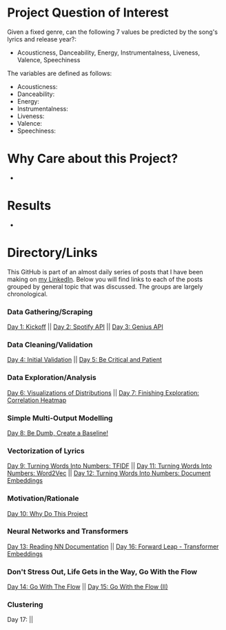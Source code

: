# Project Question of Interest
Given a fixed genre, can the following 7 values be predicted by the song's lyrics and release year?:
- Acousticness, Danceability, Energy, Instrumentalness, Liveness, Valence, Speechiness

The variables are defined as follows:
- Acousticness: 
- Danceability: 
- Energy: 
- Instrumentalness: 
- Liveness: 
- Valence: 
- Speechiness: 

# Why Care about this Project?
- 

# Results
- 

# Directory/Links
This GitHub is part of an almost daily series of posts that I have been making on [my LinkedIn](https://www.linkedin.com/in/jay-seabrum).  Below you will find links to each of the posts grouped by general topic that was discussed.  The groups are largely chronological.

### Data Gathering/Scraping
[Day 1: Kickoff](https://www.linkedin.com/posts/jay-seabrum_nlp-music-lyrics-activity-6961088320797904897-Uv9Q?utm_source=share&utm_medium=member_desktop)  || 
[Day 2: Spotify API](https://www.linkedin.com/posts/jay-seabrum_nlp-music-lyrics-activity-6961414284979421185-T8FT?utm_source=share&utm_medium=member_desktop) ||
[Day 3: Genius API](https://www.linkedin.com/posts/jay-seabrum_nlp-music-lyrics-activity-6961801079630028800-kedg?utm_source=share&utm_medium=member_desktop) 

### Data Cleaning/Validation
[Day 4: Initial Validation](https://www.linkedin.com/posts/jay-seabrum_nlp-music-lyrics-activity-6962239209873031169-6jrh?utm_source=share&utm_medium=member_desktop) || 
[Day 5: Be Critical and Patient](https://www.linkedin.com/posts/jay-seabrum_nlp-music-lyrics-activity-6962505961064333312-FN-S?utm_source=share&utm_medium=member_desktop)

### Data Exploration/Analysis
[Day 6: Visualizations of Distributions](https://www.linkedin.com/posts/jay-seabrum_nlp-music-lyrics-activity-6962953547126620160-TRhy?utm_source=share&utm_medium=member_desktop) ||
[Day 7: Finishing Exploration: Correlation Heatmap](https://www.linkedin.com/posts/jay-seabrum_nlp-music-lyrics-activity-6963242571338850305-nEgY?utm_source=share&utm_medium=member_desktop)

### Simple Multi-Output Modelling
[Day 8: Be Dumb, Create a Baseline!](https://www.linkedin.com/posts/jay-seabrum_nlp-music-lyrics-activity-6963601684140875776-bKe1?utm_source=share&utm_medium=member_desktop)

### Vectorization of Lyrics
[Day 9: Turning Words Into Numbers: TFIDF](https://www.linkedin.com/posts/jay-seabrum_day-9-turning-words-into-numbers-activity-6964063050224078848--BEy?utm_source=share&utm_medium=member_desktop) ||
[Day 11: Turning Words Into Numbers: Word2Vec](https://www.linkedin.com/posts/jay-seabrum_nlp-music-lyrics-activity-6964760339284443136-QAU1?utm_source=share&utm_medium=member_desktop) ||
[Day 12: Turning Words Into Numbers: Document Embeddings](https://www.linkedin.com/posts/jay-seabrum_day-12-turning-words-to-numbers-activity-6965129419787038720-VjIB?utm_source=share&utm_medium=member_desktop)

### Motivation/Rationale
[Day 10: Why Do This Project](https://www.linkedin.com/posts/jay-seabrum_nlp-music-lyrics-activity-6964296182571417600-gSVC?utm_source=share&utm_medium=member_desktop)

### Neural Networks and Transformers
[Day 13: Reading NN Documentation](https://www.linkedin.com/posts/jay-seabrum_nlp-music-lyrics-activity-6965477239282941952-IepF?utm_source=share&utm_medium=member_desktop) || 
[Day 16: Forward Leap - Transformer Embeddings](https://www.linkedin.com/posts/jay-seabrum_nlp-music-lyrics-activity-6966536057853005824-9qaU?utm_source=share&utm_medium=member_desktop)

### Don't Stress Out, Life Gets in the Way, Go With the Flow
[Day 14: Go With The Flow](https://www.linkedin.com/posts/jay-seabrum_66daysofdata-linkedinhardmode-nlp-activity-6965852836291051520-CZyd?utm_source=share&utm_medium=member_desktop) || 
[Day 15: Go With the Flow (II)](https://www.linkedin.com/posts/jay-seabrum_nlp-music-lyrics-activity-6966210911481065472-SaNo?utm_source=share&utm_medium=member_desktop)

### Clustering
Day 17:   ||
